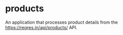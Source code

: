 # products

An application that processes product details from the https://reqres.in/api/products/ API.

